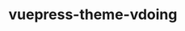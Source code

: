 ---
title: vuepress-theme-vdoing
cover: https://camo.githubusercontent.com/4c804fc78603ac61b17b2ff6ea842341332756da2081652e20fada3692620855/68747470733a2f2f63646e2e6a7364656c6976722e6e65742f67682f787567616f79692f696d6167655f73746f72652f626c6f672f32303230303430393132343833352e706e67
email: 894072666@qq.com
theme-tags:
  - light
---